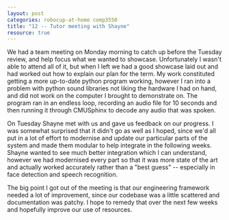 ```yaml
---
layout: post
categories: robocup-at-home comp3550
title: "12 -- Tutor meeting with Shayne" 
resource: true
---
```


We had a team meeting on Monday morning to catch up before the Tuesday review, and help focus what we wanted to showcase.  Unfortunately I wasn't able to attend all of it, but when I left we had a good showcase laid out and had worked out how to explain our plan for the term.  My work constituted getting a more up-to-date python program working, however I ran into a problem with python sound libraries not liking the hardware I had on hand, and did not work on the computer I brought to demonstrate on.  The program ran in an endless loop, recording an audio file for 10 seconds and then running it through CMUSphinx to decode any audio that was spoken.

On Tuesday Shayne met with us and gave us feedback on our progress.  I was somewhat surprised that it didn't go as well as I hoped, since we'd all put in a lot of effort to modernise and update our particular parts of the system and made them modular to help integrate in the following weeks.  Shayne wanted to see much better integration which I can understand, however we had modernised every part so that it was more state of the art and actually worked accurately rather than a "best guess" -- especially in face detection and speech recognition.

The big point I got out of the meeting is that our engineering framework needed a lot of improvement, since our codebase was a little scattered and documentation was patchy.  I hope to remedy that over the next few weeks and hopefully improve our use of resources.